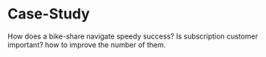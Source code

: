 # Case-Study
How does a bike-share navigate speedy success? Is subscription customer important? how to improve the number of them.
